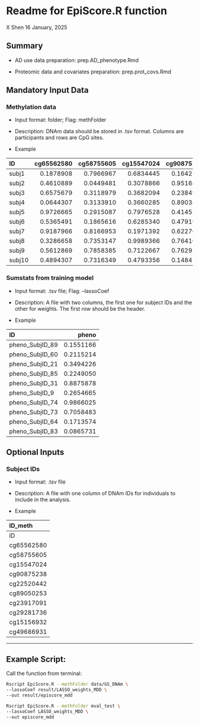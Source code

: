 Readme for EpiScore.R function
================
X Shen
16 January, 2025

## Summary

  - AD use data preparation: prep.AD\_phenotype.Rmd

  - Proteomic data and covariates preparation: prep.prot\_covs.Rmd

## Mandatory Input Data

### Methylation data

  - Input format: folder; Flag: methFolder

  - Description: DNAm data should be stored in .tsv format. Columns are
    participants and rows are CpG
sites.

  - Example

| ID     | cg65562580 | cg58755605 | cg15547024 | cg90875238 | cg22520442 | cg89050253 | cg23917091 | cg29281736 | cg15156932 | cg49686931 |
| :----- | ---------: | ---------: | ---------: | ---------: | ---------: | ---------: | ---------: | ---------: | ---------: | ---------: |
| subj1  |  0.1878908 |  0.7966967 |  0.6834445 |  0.1642763 |  0.3428239 |  0.8648741 |  0.8769863 |  0.0587758 |  0.7224561 |  0.7060325 |
| subj2  |  0.4610889 |  0.0449481 |  0.3078866 |  0.9516402 |  0.3020492 |  0.3762617 |  0.2652890 |  0.4775766 |  0.6500335 |  0.9251310 |
| subj3  |  0.6575679 |  0.3118979 |  0.3682094 |  0.2384946 |  0.6810177 |  0.2386706 |  0.5948195 |  0.2193627 |  0.5916478 |  0.9310458 |
| subj4  |  0.0644307 |  0.3133910 |  0.3660285 |  0.8903819 |  0.0264788 |  0.8898641 |  0.5998002 |  0.8181677 |  0.7699595 |  0.6714680 |
| subj5  |  0.9726665 |  0.2915087 |  0.7976528 |  0.4145207 |  0.5817652 |  0.0828731 |  0.5717566 |  0.6000646 |  0.6129355 |  0.3998278 |
| subj6  |  0.5365491 |  0.1865616 |  0.6285340 |  0.4791954 |  0.7385369 |  0.9602139 |  0.1391194 |  0.1397488 |  0.8148550 |  0.3768362 |
| subj7  |  0.9187966 |  0.8166953 |  0.1971392 |  0.6227610 |  0.2815650 |  0.8604821 |  0.4600545 |  0.6942598 |  0.7645674 |  0.6743710 |
| subj8  |  0.3286658 |  0.7353147 |  0.9989366 |  0.7641625 |  0.8052807 |  0.5654322 |  0.0442544 |  0.2112648 |  0.0726406 |  0.3787586 |
| subj9  |  0.5612869 |  0.7858385 |  0.7122667 |  0.7629297 |  0.6761254 |  0.5370794 |  0.1810389 |  0.1556546 |  0.3622993 |  0.8914412 |
| subj10 |  0.4894307 |  0.7316349 |  0.4793356 |  0.1484540 |  0.0929063 |  0.6164098 |  0.4199633 |  0.5034196 |  0.2868366 |  0.1227065 |

### Sumstats from training model

  - Input format: .tsv file; Flag: –lassoCoef

  - Description: A file with two columns, the first one for subject IDs
    and the other for weights. The first row should be the header.

  - Example

| ID                |     pheno |
| :---------------- | --------: |
| pheno\_SubjID\_89 | 0.1551166 |
| pheno\_SubjID\_60 | 0.2115214 |
| pheno\_SubjID\_21 | 0.3494226 |
| pheno\_SubjID\_85 | 0.2249050 |
| pheno\_SubjID\_31 | 0.8875878 |
| pheno\_SubjID\_9  | 0.2654665 |
| pheno\_SubjID\_74 | 0.9866025 |
| pheno\_SubjID\_73 | 0.7058483 |
| pheno\_SubjID\_64 | 0.1713574 |
| pheno\_SubjID\_83 | 0.0865731 |

## Optional Inputs

### Subject IDs

  - Input format: .tsv file

  - Description: A file with one column of DNAm IDs for individuals to
    include in the analysis.

  - Example

| ID\_meth   |
| :--------- |
| ID         |
| cg65562580 |
| cg58755605 |
| cg15547024 |
| cg90875238 |
| cg22520442 |
| cg89050253 |
| cg23917091 |
| cg29281736 |
| cg15156932 |
| cg49686931 |

-----

## Example Script:

Call the function from terminal:

``` bash
Rscript EpiScore.R --methFolder data/GS_DNAm \
--lassoCoef result/LASSO_weights_MDD \
--out result/episcore_mdd
```

``` bash
Rscript EpiScore.R --methFolder mval_test \
--lassoCoef LASSO_weights_MDD \
--out episcore_mdd
```
